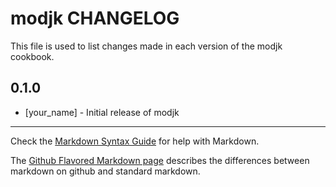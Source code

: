 modjk CHANGELOG
===============

This file is used to list changes made in each version of the modjk cookbook.

0.1.0
-----
- [your_name] - Initial release of modjk

- - -
Check the [Markdown Syntax Guide](http://daringfireball.net/projects/markdown/syntax) for help with Markdown.

The [Github Flavored Markdown page](http://github.github.com/github-flavored-markdown/) describes the differences between markdown on github and standard markdown.
